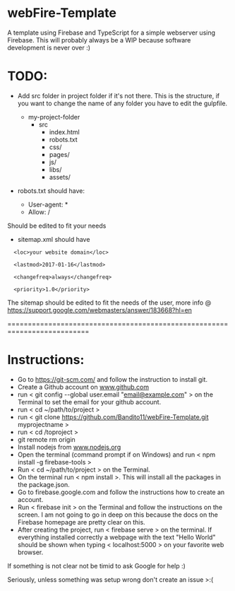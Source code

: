 # webFire-Template
A template using Firebase and TypeScript for a simple webserver using Firebase. This will probably always be a WIP because software development is never over :)

# TODO: 
- Add src folder in project folder if it's not there. This is the structure, if you want to change the name of any folder you have to edit the gulpfile. 
   - my-project-folder
      - src 
         - index.html
         - robots.txt
         - css/
         - pages/
         - js/
         - libs/
         - assets/

- robots.txt should have:
  - User-agent: *
  - Allow: /

Should be edited to fit your needs


- sitemap.xml should have

<?xml version="1.0" encoding="UTF-8"?>

<urlset xmlns="http://www.sitemaps.org/schemas/sitemap/0.9">

   <url>

      <loc>your website domain</loc>

      <lastmod>2017-01-16</lastmod>

      <changefreq>always</changefreq>

      <priority>1.0</priority>

   </url>

</urlset> 

The sitemap should be edited to fit the needs of the user, more info @ https://support.google.com/webmasters/answer/183668?hl=en

==========================================================================
# Instructions:

- Go to https://git-scm.com/ and follow the instruction to install git.
- Create a Github account on www.github.com
- run < git config --global user.email "email@example.com" > on the Terminal to set the email for your github account. 
- run < cd ~/path/to/project > 
- run < git clone https://github.com/Bandito11/webFire-Template.git myprojectname >
- run < cd /toproject >
- git remote rm origin
- Install nodejs from www.nodejs.org
- Open the terminal (command prompt if on Windows) and run < npm install -g firebase-tools >
- Run < cd ~/path/to/project > on the Terminal. 
- On the terminal run < npm install >. This will install all the packages in the package.json.
- Go to firebase.google.com and follow the instructions how to create an account.
- Run < firebase init > on the Terminal and follow the instructions on the screen. I am not going to go in deep on this because the docs on the Firebase homepage are pretty clear on this. 
- After creating the project, run < firebase serve > on the terminal. If everything installed correctly a webpage with the text "Hello World" should be shown when typing < localhost:5000 > on your favorite web browser.




If something is not clear not be timid to ask Google for help :)


Seriously, unless something was setup wrong don't create an issue >:(



